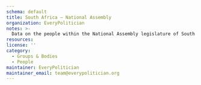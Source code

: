```yaml
---
schema: default
title: South Africa — National Assembly
organization: EveryPolitician
notes: >-
  Data on the people within the National Assembly legislature of South Africa.
resources:
license: ''
category:
  - Groups & Bodies
  - People
maintainer: EveryPolitician
maintainer_email: team@everypolitician.org
---
```


